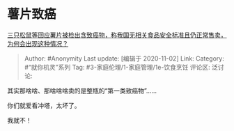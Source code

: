 # 薯片致癌
[三只松鼠等回应薯片被检出含致癌物，称我国无相关食品安全标准且仍正常售卖，为何会出现这种情况？](https://www.zhihu.com/question/428444305/answer/1555175630)

> Author: #Anonymity
> Last update: [编辑于 2020-11-02]
> Link:
> Category: #“就你机灵”系列
> Tag: #3-家庭伦理/1-家庭管理/1e-饮食烹饪 
> 评论区:
> 泛讨论:

其实那啥啥、那啥啥啥卖的是整瓶的“第一类致癌物”……

你们就爱看冲塔，太坏了。

我就不！
